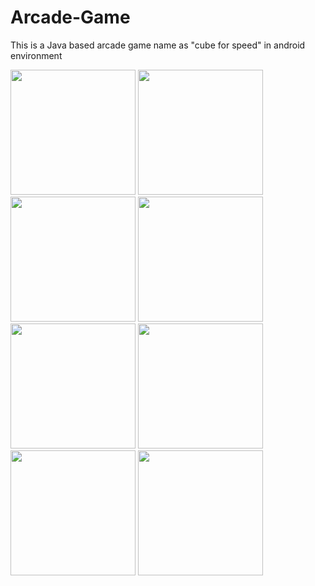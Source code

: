# Arcade-Game
This is a Java based arcade game name as "cube for speed" in android environment



<img src="https://user-images.githubusercontent.com/42438040/79312859-259c4980-7f1d-11ea-9199-235eeb66188e.png" width="200" > <img src="https://user-images.githubusercontent.com/42438040/79312927-44024500-7f1d-11ea-9c17-859388d9f743.png" width="200" >
<img src="https://user-images.githubusercontent.com/42438040/79312974-4f557080-7f1d-11ea-8986-d4f24b65ccd5.png" width="200" >
<img src="https://user-images.githubusercontent.com/42438040/79312994-54b2bb00-7f1d-11ea-99b9-214d4193a40b.png" width="200" >
<img src="https://user-images.githubusercontent.com/42438040/79313001-55e3e800-7f1d-11ea-82fe-420ebaad0184.png" width="200" >
<img src="https://user-images.githubusercontent.com/42438040/79313006-5a100580-7f1d-11ea-8a9f-eeeb19f34ea4.png" width="200" >
<img src="https://user-images.githubusercontent.com/42438040/79314682-a1979100-7f1f-11ea-9bad-9b9fc7da8ae8.png" width="200" >
<img src="https://user-images.githubusercontent.com/42438040/79313014-5c725f80-7f1d-11ea-82b7-a51a56b6e926.png" width="200" >



